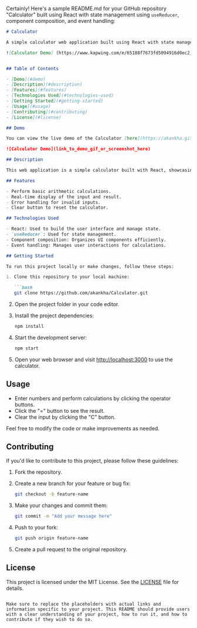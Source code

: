 Certainly! Here's a sample README.md for your GitHub repository "Calculator" built using React with state management using `useReducer`, component composition, and event handling:

```markdown
# Calculator

A simple calculator web application built using React with state management through `useReducer`, component composition, and event handling.

![Calculator Demo] (https://www.kapwing.com/e/65188f7673fd5094916d0ec2)


## Table of Contents

- [Demo](#demo)
- [Description](#description)
- [Features](#features)
- [Technologies Used](#technologies-used)
- [Getting Started](#getting-started)
- [Usage](#usage)
- [Contributing](#contributing)
- [License](#license)

## Demo

You can view the live demo of the Calculator [here](https://akankha.github.io/Calculator/).

![Calculator Demo](link_to_demo_gif_or_screenshot_here)

## Description

This web application is a simple calculator built with React, showcasing the use of state management through `useReducer`, component composition, and event handling. It provides basic arithmetic operations such as addition, subtraction, multiplication, and division. This project serves as a practical example for learning React concepts and state management.

## Features

- Perform basic arithmetic calculations.
- Real-time display of the input and result.
- Error handling for invalid inputs.
- Clear button to reset the calculator.

## Technologies Used

- React: Used to build the user interface and manage state.
- `useReducer`: Used for state management.
- Component composition: Organizes UI components efficiently.
- Event handling: Manages user interactions for calculations.

## Getting Started

To run this project locally or make changes, follow these steps:

1. Clone this repository to your local machine:

   ```bash
   git clone https://github.com/akankha/Calculator.git
   ```

2. Open the project folder in your code editor.

3. Install the project dependencies:

   ```bash
   npm install
   ```

4. Start the development server:

   ```bash
   npm start
   ```

5. Open your web browser and visit [http://localhost:3000](http://localhost:3000) to use the calculator.

## Usage

- Enter numbers and perform calculations by clicking the operator buttons.
- Click the "=" button to see the result.
- Clear the input by clicking the "C" button.

Feel free to modify the code or make improvements as needed.

## Contributing

If you'd like to contribute to this project, please follow these guidelines:

1. Fork the repository.

2. Create a new branch for your feature or bug fix:

   ```bash
   git checkout -b feature-name
   ```

3. Make your changes and commit them:

   ```bash
   git commit -m "Add your message here"
   ```

4. Push to your fork:

   ```bash
   git push origin feature-name
   ```

5. Create a pull request to the original repository.

## License

This project is licensed under the MIT License. See the [LICENSE](LICENSE) file for details.
```

Make sure to replace the placeholders with actual links and information specific to your project. This README should provide users with a clear understanding of your project, how to run it, and how to contribute if they wish to do so.

